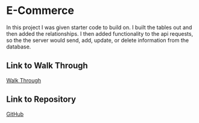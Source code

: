 # E-Commerce
In this project I was given starter code to build on. I built the tables out and then added the relationships. I then added functionality to the api requests, so the the server would send, add, update, or delete information from the database.

## Link to Walk Through
[Walk Through](https://drive.google.com/file/d/1mZRLLsHja4hi-pXJOaNfFPUHk68mIQgT/view?usp=sharing)

## Link to Repository
[GitHub](https://github.com/Jcouch5/E-Commerce)